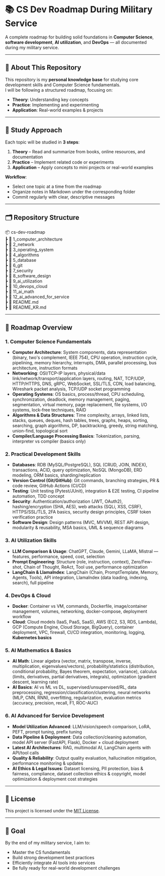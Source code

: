 # 📚 CS Dev Roadmap During Military Service

A complete roadmap for building solid foundations in **Computer Science**, **software development**, **AI utilization**, and **DevOps** — all documented during my military service.  

---

## 📌 About This Repository
This repository is my **personal knowledge base** for studying core development skills and Computer Science fundamentals.  
I will be following a structured roadmap, focusing on:
- **Theory**: Understanding key concepts
- **Practice**: Implementing and experimenting
- **Application**: Real-world examples & projects

---

## 📅 Study Approach
Each topic will be studied in **3 steps**:
1. **Theory** – Read and summarize from books, online resources, and documentation
2. **Practice** – Implement related code or experiments
3. **Application** – Apply concepts to mini projects or real-world examples

**Workflow**:
- Select one topic at a time from the roadmap
- Organize notes in Markdown under the corresponding folder
- Commit regularly with clear, descriptive messages

---

## 🗂 Repository Structure
📦 cs-dev-roadmap  
┣ 📂 1_computer_architecture  
┣ 📂 2_network  
┣ 📂 3_operating_system  
┣ 📂 4_algorithms  
┣ 📂 5_database  
┣ 📂 6_git  
┣ 📂 7_security  
┣ 📂 8_software_design  
┣ 📂 9_ai_utilization  
┣ 📂 10_devops_cloud  
┣ 📂 11_ai_math  
┣ 📂 12_ai_advanced_for_service  
┣ 📜 README.md  
┣ 📜 README_KR.md  

---

## 🧩 Roadmap Overview

### 1. Computer Science Fundamentals
- **Computer Architecture**: System components, data representation (binary, two's complement, IEEE 754), CPU operation, instruction cycle, pipelining, memory hierarchy, interrupts, DMA, parallel processing, bus architecture, instruction formats
- **Networking**: OSI/TCP-IP layers, physical/data link/network/transport/application layers, routing, NAT, TCP/UDP, HTTP/HTTPS, DNS, gRPC, WebSocket, SSL/TLS, CDN, load balancing, Wireshark packet analysis, TCP/UDP socket programming
- **Operating Systems**: OS basics, process/thread, CPU scheduling, synchronization, deadlock, memory management, paging, segmentation, virtual memory, page replacement, file systems, I/O systems, lock-free techniques, RAID
- **Algorithms & Data Structures**: Time complexity, arrays, linked lists, stacks, queues, deques, hash tables, trees, graphs, heaps, sorting, searching, graph algorithms, DP, backtracking, greedy, string matching, union-find, topological sort
- **Compiler/Language Processing Basics**: Tokenization, parsing, interpreter vs compiler (basics only)

### 2. Practical Development Skills
- **Databases**: RDB (MySQL/PostgreSQL), SQL (CRUD, JOIN, INDEX), transactions, ACID, query optimization, NoSQL (MongoDB), ERD modeling, ORM basics, sharding/replication
- **Version Control (Git/GitHub)**: Git commands, branching strategies, PR & code review, GitHub Actions (CI/CD)
- **Testing**: Unit testing (Pytest/JUnit), integration & E2E testing, CI pipeline automation, TDD concept
- **Security**: Authentication/authorization (JWT, OAuth2), hashing/encryption (SHA, AES), web attacks (SQLi, XSS, CSRF), HTTPS/SSL/TLS, 2FA basics, security design principles, CSRF token verification practice
- **Software Design**: Design patterns (MVC, MVVM), REST API design, modularity & reusability, MSA basics, UML & sequence diagrams

### 3. AI Utilization Skills
- **LLM Comparison & Usage**: ChatGPT, Claude, Gemini, LLaMA, Mistral — features, performance, speed, cost, selection
- **Prompt Engineering**: Structure (role, instruction, context), Zero/Few-shot, Chain of Thought, ReAct, Tool use, performance optimization
- **LangChain & LlamaIndex**: LangChain (Chain, PromptTemplate, Memory, Agents, Tools), API integration, LlamaIndex (data loading, indexing, search), full pipeline

### 4. DevOps & Cloud
- **Docker**: Container vs VM, commands, Dockerfile, image/container management, volumes, networking, docker-compose, deployment workflow
- **Cloud**: Cloud models (IaaS, PaaS, SaaS), AWS (EC2, S3, RDS, Lambda), GCP (Compute Engine, Cloud Storage, BigQuery), container deployment, VPC, firewall, CI/CD integration, monitoring, logging, **Kubernetes basics**

### 5. AI Mathematics & Basics
- **AI Math**: Linear algebra (vector, matrix, transpose, inverse, multiplication, eigenvalues/vectors), probability/statistics (distribution, conditional probability, Bayes theorem, expectation, variance), calculus (limits, derivatives, partial derivatives, integrals), optimization (gradient descent, learning rate)
- **AI Basics**: AI vs ML vs DL, supervised/unsupervised/RL, data preprocessing, regression/classification/clustering, neural networks (MLP, CNN, RNN), overfitting, regularization, evaluation metrics (accuracy, precision, recall, F1, ROC-AUC)

### 6. AI Advanced for Service Development
- **Model Utilization Advanced**: LLM/vision/speech comparison, LoRA, PEFT, prompt tuning, prefix tuning
- **Data Pipeline & Deployment**: Data collection/cleaning automation, model API server (FastAPI, Flask), Docker + cloud deployment
- **Latest AI Architectures**: RAG, multimodal AI, LangChain agents with API/tool calls
- **Quality & Reliability**: Output quality evaluation, hallucination mitigation, performance monitoring & updates
- **AI Ethics & Legal Issues**: Dataset licensing, PII protection, bias & fairness, compliance, dataset collection ethics & copyright, model optimization & deployment cost strategies

---

## 📄 License
This project is licensed under the [MIT License](LICENSE).


---

## 🚀 Goal
By the end of my military service, I aim to:
- Master the CS fundamentals
- Build strong development best practices
- Efficiently integrate AI tools into services
- Be fully ready for real-world development challenges
